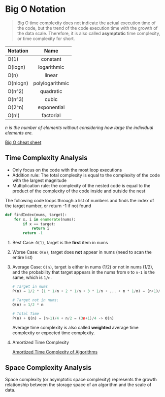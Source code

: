 # Big O Notation

> Big O time complexity does not indicate the actual execution time of the code, but the trend of the code execution time with the growth of the data scale. Therefore, it is also called **asymptotic** time complexity, or time complexity for short.

| Notation |      Name       |
|----------|:---------------:|
| O(1)     |    constant     |
| O(logn)  |   logarithmic   |
| O(n)     |     linear      |
| O(nlogn) | polylogarithmic |
| O(n^2)   |    quadratic    |
| O(n^3)   |      cubic      |
| O(2^n)   |   exponential   |
| O(n!)    |    factorial    |

_n is the number of elements without considering how large the individual elements are._

[Big O cheat sheet](https://www.bigocheatsheet.com)

## Time Complexity Analysis

- Only focus on the code with the most loop executions
- Addition rule: The total complexity is equal to the complexity of the code with the largest magnitude
- Multiplication rule: the complexity of the nested code is equal to the product of the complexity of the code inside and outside the nest

The following code loops through a list of numbers and finds the index of the target number, or return -1 if not found

```py
def findIndex(nums, target):
    for x, i in enumerate(nums):
        if x == target:
            return i
        return -1
```

1. Best Case: `O(1)`, target is the **first** item in nums

2. Worse Case: `O(n)`, target does **not** appear in nums (need to scan the entire list)

3. Average Case: `O(n)`, target is either in nums (1/2) or not in nums (1/2), and the probability that target appears in the nums from `0` to `n-1` is the same, which is `1/n`.

   ```py
   # Target in nums
   P(n) = 1/2 * (1 * 1/n + 2 * 1/n + 3 * 1/n + ... + n * 1/n) = (n+1)/4

   # Target not in nums:
   Q(n) = 1/2 * n

   # Total Time
   P(n) + Q(n) = (n+1)/4 + n/2 = (3n+1)/4 -> O(n)
   ```

   Average time complexity is also called **weighted** average time complexity or expected time complexity.

4. Amortized Time Complexity

   [Amortized Time Complexity of Algorithms](https://medium.com/@satorusasozaki/amortized-time-in-the-time-complexity-of-an-algorithm-6dd9a5d38045)

## Space Complexity Analysis

Space complexity (or asymptotic space complexity) represents the growth relationship between the storage space of an algorithm and the scale of data.